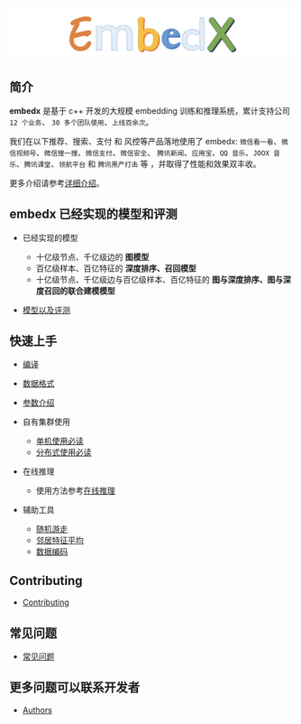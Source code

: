 ![logo](docs/images/logo.png)

## 简介

**embedx** 是基于 c++ 开发的大规模 embedding 训练和推理系统，累计支持公司 `12 个业务`、 `30 多个团队使用`、`上线百余次`。

我们在以下推荐、搜索、支付 和 风控等产品落地使用了 embedx: `微信看一看`、`微信视频号`、`微信搜一搜`、`微信支付`、`微信安全`、
`腾讯新闻`、`应用宝`、`QQ 音乐`、`JOOX 音乐`、`腾讯课堂`、`领航平台` 和 `腾讯黑产打击` 等 ，并取得了性能和效果双丰收。

更多介绍请参考[详细介绍](docs/intro_embedx.md)。

## **embedx** 已经实现的模型和评测

- 已经实现的模型

  - 十亿级节点、千亿级边的 **图模型**
  - 百亿级样本、百亿特征的 **深度排序、召回模型**
  - 十亿级节点、千亿级边与百亿级样本、百亿特征的 **图与深度排序、图与深度召回的联合建模模型**

- [模型以及评测](docs/model.md)

## 快速上手

- [编译](docs/compile.md)
- [数据格式](docs/data_format.md)
- [参数介绍](docs/param.md)
- 自有集群使用

  - [单机使用必读](docs/intro_to_using_single.md)
  - [分布式使用必读](docs/intro_to_using_dist.md)

- 在线推理

  - 使用方法参考[在线推理](docs/inference.md)

- 辅助工具

  - [随机游走](docs/random_walk.md)
  - [邻居特征平均](docs/average_feature.md)
  - [数据编码](docs/encode.md)

## Contributing

- [Contributing](CONTRIBUTING.md)

## 常见问题

- [常见问题](docs/faq.md)

## 更多问题可以联系开发者

- [Authors](docs/AUTHORS.md)

